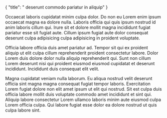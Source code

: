 {
  "title": " deserunt commodo pariatur in aliquip"
}

Occaecat laboris cupidatat minim culpa dolor. Do non eu Lorem enim ipsum occaecat magna ea dolore nulla. Laboris officia qui quis ipsum nostrud id anim laboris cillum qui. Irure sit et dolore mollit magna incididunt fugiat pariatur esse sit fugiat aute. Cillum ipsum fugiat aute dolor consequat deserunt culpa adipisicing culpa adipisicing in proident voluptate.

Officia labore officia duis amet pariatur ad. Tempor sit qui ex proident aliquip ut elit culpa cillum reprehenderit proident consectetur labore. Dolor Lorem duis dolore dolor nulla aliquip reprehenderit qui. Sunt non cillum Lorem deserunt nisi qui proident eiusmod eiusmod cupidatat et deserunt incididunt. Incididunt duis consequat elit velit.

Magna cupidatat veniam nulla laborum. Eu aliqua nostrud velit deserunt officia sint magna magna consequat fugiat tempor laboris. Exercitation Lorem fugiat dolore non elit amet ipsum ut elit qui nostrud. Sit est culpa duis officia labore mollit duis voluptate commodo amet incididunt et sint qui. Aliquip labore consectetur Lorem ullamco laboris minim aute eiusmod culpa Lorem officia culpa. Qui labore fugiat esse dolor ea dolore nostrud ut quis culpa labore sint.